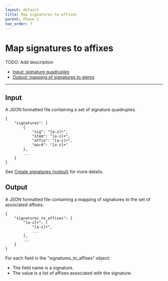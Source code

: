 ```yaml
---
layout: default
title: Map signatures to affixes
parent: Phase 1
nav_order: 7
---
```


# Map signatures to affixes

TODO: Add description

+ [Input: signature quadruples](#input)
+ [Output: mapping of signatures to stems](#output)

---

## Input

A JSON formatted file containing a set of signature quadruples.

```
{
    "signatures": [
        {
            "sig": "[a-z]+",
            "stem": "[a-z]+",
            "affix": "[a-z]+",
            "word": "[a-z]+"
        },
        ...
    }
}
```

See [Create signatures (output)](../CreateSignatures.html#output) for more details.

## Output

A JSON formatted file containing a mapping of signatures to the set of associated affixes.

```
{
    "signatures_to_affixes": {
        "[a-z]+": [
            "[a-z]+",
            ...
        ],
        ...
    }
}
```

For each field in the "signatures_to_affixes" object:

+ The field name is a signature.
+ The value is a list of affixes associated with the signature.
